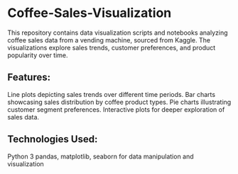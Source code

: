 # Coffee-Sales-Visualization
This repository contains data visualization scripts and notebooks analyzing coffee sales data from a vending machine, sourced from Kaggle. The visualizations explore sales trends, customer preferences, and product popularity over time.

## Features:

Line plots depicting sales trends over different time periods.
Bar charts showcasing sales distribution by coffee product types.
Pie charts illustrating customer segment preferences.
Interactive plots for deeper exploration of sales data.
## Technologies Used:

Python 3
pandas, matplotlib, seaborn for data manipulation and visualization
